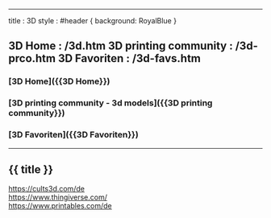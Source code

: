 -----------------------------------------------------------------------------
title   : 3D
style   : #header { background: RoyalBlue }

3D Home                : /3d.htm
3D printing community  : /3d-prco.htm
3D Favoriten           : /3d-favs.htm
-----------------------------------------------------------------------------
### [3D Home]({{3D Home}}) 
### [3D printing community - 3d models]({{3D printing community}}) 
### [3D Favoriten]({{3D Favoriten}}) 
---
## {{ title }}  

https://cults3d.com/de  
https://www.thingiverse.com/  
https://www.printables.com/de  






